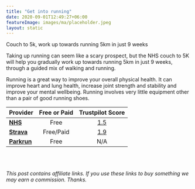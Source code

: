 ```yaml
---
title: "Get into running"
date: 2020-09-01T12:49:27+06:00
featureImage: images/ma/placeholder.jpeg
layout: static
---
```


Couch to 5k, work up towards running 5km in just 9 weeks

Taking up running can seem like a scary prospect, but the NHS couch to 5K will help you gradually work up towards running 5km in just 9 weeks, through a guided mix of walking and running.

Running is a great way to improve your overall physical health. It can improve heart and lung health, increase joint strength and stability and improve your mental wellbeing.  Running involves very little equipment other than a pair of good running shoes.

| Provider      | Free or Paid  |  Trustpilot Score  |
| :-----------          | :--------------:      |  :--------------:         |
| [**NHS**](https://www.nhs.uk/live-well/exercise/running-and-aerobic-exercises/get-running-with-couch-to-5k/) | Free | [1.5](https://uk.trustpilot.com/review/www.england.nhs.uk) | 
| [**Strava**](https://www.strava.com/) | Free/Paid | [1.9](https://uk.trustpilot.com/review/strava.com) | 
| [**Parkrun**](https://www.parkrun.org.uk/) | Free | N/A
  

<br/><br/>

*This post contains affiliate links. If you use these links to buy something we may
earn a commission. Thanks.*






